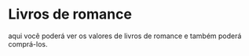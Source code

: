 # Livros de romance
aqui você poderá ver os valores de livros de romance e também poderá comprá-los.
